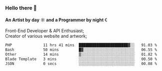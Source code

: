 ### Hello there 👋
#### An Artist by day ☼ and a Programmer by night ☾

Front-End Developer & API Enthusiast;<br>
Creator of various website and artwork;

<!--START_SECTION:waka-->

```txt
PHP              11 hrs 41 mins  ██████████████████████▓░░   91.03 %
Bash             50 mins         █▓░░░░░░░░░░░░░░░░░░░░░░░   06.55 %
Other            14 mins         ▒░░░░░░░░░░░░░░░░░░░░░░░░   01.82 %
Blade Template   3 mins          ░░░░░░░░░░░░░░░░░░░░░░░░░   00.50 %
JSON             0 secs          ░░░░░░░░░░░░░░░░░░░░░░░░░   00.08 %
```

<!--END_SECTION:waka-->

<!--unk0e-ctrlmd-blitzh-Klöggr-https://codepen.io/nikillpop/pen/VdJjJW-->
